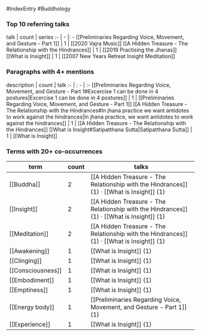 #IndexEntry #Buddhology

### Top 10 referring talks
talk | count | series
:- | - |: -
[[Preliminaries Regarding Voice, Movement, and Gesture - Part 1]] | 1 | [[2020 Vajra Music]]
[[A Hidden Treasure - The Relationship with the Hindrances]] | 1 | [[2019 Practising the Jhanas]]
[[What is Insight]] | 1 | [[2007 New Years Retreat Insight Meditation]]

### Paragraphs with 4+ mentions
description | count | talk
:- | : - | :-
[[Preliminaries Regarding Voice, Movement, and Gesture - Part 1#Excercise 1 can be done in 4 postures\|Excercise 1 can be done in 4 postures]] | 1 | [[Preliminaries Regarding Voice, Movement, and Gesture - Part 1]]
[[A Hidden Treasure - The Relationship with the Hindrances#In jhana practice we want antidotes to work against the hindrances\|In jhana practice, we want antidotes to work against the hindrances]] | 1 | [[A Hidden Treasure - The Relationship with the Hindrances]]
[[What is Insight#Satipatthana Sutta\|Satipatthana Sutta]] | 1 | [[What is Insight]]

### Terms with 20+ co-occurrences
term | count | talks
-|-|-
[[Buddha]] | 2 | <span class="counts">[[A Hidden Treasure - The Relationship with the Hindrances]] (1) · [[What is Insight]] (1)</span> 
[[Insight]] | 2 | <span class="counts">[[A Hidden Treasure - The Relationship with the Hindrances]] (1) · [[What is Insight]] (1)</span> 
[[Meditation]] | 2 | <span class="counts">[[A Hidden Treasure - The Relationship with the Hindrances]] (1) · [[What is Insight]] (1)</span> 
[[Awakening]] | 1 | <span class="counts">[[What is Insight]] (1)</span> 
[[Clinging]] | 1 | <span class="counts">[[What is Insight]] (1)</span> 
[[Consciousness]] | 1 | <span class="counts">[[What is Insight]] (1)</span> 
[[Embodiment]] | 1 | <span class="counts">[[What is Insight]] (1)</span> 
[[Emptiness]] | 1 | <span class="counts">[[What is Insight]] (1)</span> 
[[Energy body]] | 1 | <span class="counts">[[Preliminaries Regarding Voice, Movement, and Gesture - Part 1]] (1)</span> 
[[Experience]] | 1 | <span class="counts">[[What is Insight]] (1)</span> 

